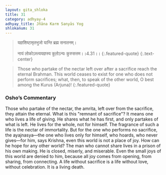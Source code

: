 ```yaml
---
layout: gita_shloka
title: 31
category: adhyay-4
adhyay_title: Jñāna Karm Sanyās Yog
shlokanum: 31
---
```


> यज्ञशिष्टामृतभुजो यान्ति ब्रह्म सनातनम्।<br><br>नायं लोकोऽस्त्ययज्ञस्य कुतो़ऽन्यः कुरुसत्तम।।4.31।।
{:.featured-quote}
{:.text-center}

> Those who partake of the nectar left over after a sacrifice reach the eternal Brahman. This world ceases to exist for one who does not perform sacrifices; what, then, to speak of the other world, O best among the Kurus (Arjuna)!
{:.featured-quote}

### Osho’s Commentary
Those who partake of the nectar, the amrita, left over from the sacrifice, they attain the eternal.
What is this "remnant of sacrifice"? It means one who lives a life of giving. He shares what he has first, and only partakes of what is left. He lives for the whole, not for himself. The fragrance of such a life is the nectar of immortality.
But for the one who performs no sacrifice, the ayajnasya—the one who lives only for himself, who hoards, who never gives—for him, says Krishna, even this world is not a place of joy. How can he hope for any other world?
The man who cannot share lives in a prison of his own making. He is closed, miserly, and miserable. Even the small joys of this world are denied to him, because all joy comes from opening, from sharing, from connecting. A life without sacrifice is a life without love, without celebration. It is a living death.
